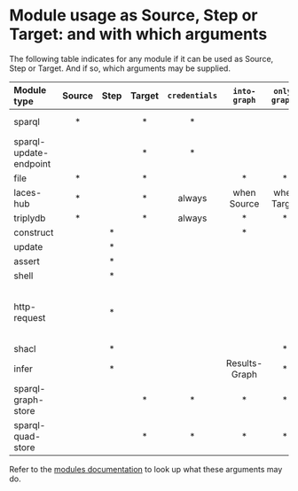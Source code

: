 # Module usage as Source, Step or Target: and with which arguments

The following table indicates for any module if it can be used as Source, Step or Target.
And if so, which arguments may be supplied.

| Module type            | Source | Step | Target | `credentials` | `into-graph`  | `only-graphs` | Other                                         |
| :--------------------- | :----: | :--: | :----: | :-----------: | :-----------: | :-----------: | :-------------------------------------------- |
| sparql                 |   \*   |      |   \*   |      \*       |               |               | Source-Type                                   |
| sparql-update-endpoint |        |      |   \*   |      \*       |
| file                   |   \*   |      |   \*   |               |      \*       |      \*       |
| laces-hub              |   \*   |      |   \*   |    always     |  when Source  |  when Target  |
| triplydb               |   \*   |      |   \*   |    always     |      \*       |      \*       |
| construct              |        |  \*  |        |               |      \*       |
| update                 |        |  \*  |
| assert                 |        |  \*  |        |               |               |               | Message                                       |
| shell                  |        |  \*  |
| http-request           |        |  \*  |        |               |               |               | Body, Body-File, Destination, Method, Headers |
| shacl                  |        |  \*  |        |               |               |      \*       |
| infer                  |        |  \*  |        |               | Results-Graph |      \*       | Ruleset                                       |
| sparql-graph-store     |        |      |   \*   |      \*       |      \*       |      \*       |
| sparql-quad-store      |        |      |   \*   |      \*       |      \*       |      \*       |

Refer to the [modules documentation](index.md) to look up what these arguments may do.
